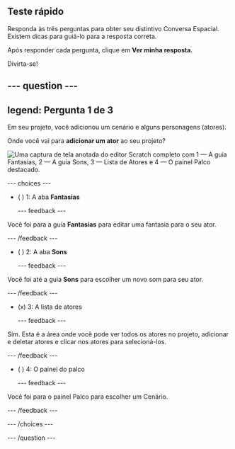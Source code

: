 ## Teste rápido

Responda às três perguntas para obter seu distintivo Conversa Espacial. Existem dicas para guiá-lo para a resposta correta.

Após responder cada pergunta, clique em **Ver minha resposta**.

Divirta-se!

--- question ---
---
legend: Pergunta 1 de 3
---

Em seu projeto, você adicionou um cenário e alguns personagens (atores).

Onde você vai para **adicionar um ator** ao seu projeto?

![Uma captura de tela anotada do editor Scratch completo com 1 — A guia Fantasias, 2 — A guia Sons, 3 — Lista de Atores e 4 — O painel Palco destacado.](images/question1.png)

--- choices ---

- ( ) 1: A aba **Fantasias**

  --- feedback ---

Você foi para a guia **Fantasias** para editar uma fantasia para o seu ator.

  --- /feedback ---

- ( ) 2: A aba **Sons**

  --- feedback ---

Você foi até a guia **Sons** para escolher um novo som para seu ator.

  --- /feedback ---

- (x) 3: A lista de atores

  --- feedback ---

Sim. Esta é a área onde você pode ver todos os atores no projeto, adicionar e deletar atores e clicar nos atores para selecioná-los.

  --- /feedback ---

- ( ) 4: O painel do palco

  --- feedback ---

Você foi para o painel Palco para escolher um Cenário.

  --- /feedback ---

--- /choices ---

--- /question ---

